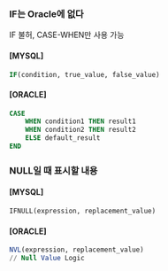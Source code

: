 ### IF는 Oracle에 없다
IF 불허, CASE-WHEN만 사용 가능
#### [MYSQL]
```sql
IF(condition, true_value, false_value)
```

#### [ORACLE]
```sql
CASE 
    WHEN condition1 THEN result1
    WHEN condition2 THEN result2
    ELSE default_result
END
```

### NULL일 때 표시할 내용
#### [MYSQL]
```sql
IFNULL(expression, replacement_value)
```

#### [ORACLE]
```sql
NVL(expression, replacement_value)
// Null Value Logic
```
